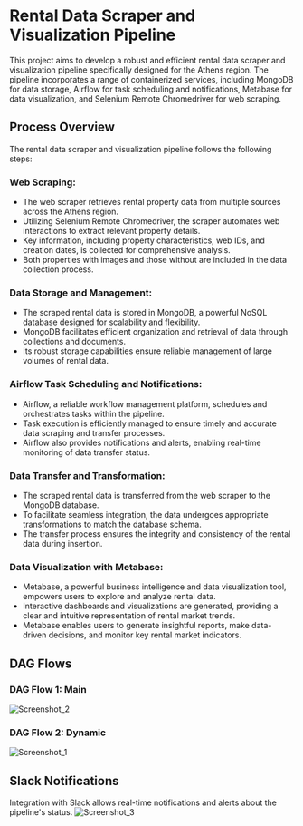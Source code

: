 # Rental Data Scraper and Visualization Pipeline

This project aims to develop a robust and efficient rental data scraper and visualization pipeline specifically designed for the Athens region. The pipeline incorporates a range of containerized services, including MongoDB for data storage, Airflow for task scheduling and notifications, Metabase for data visualization, and Selenium Remote Chromedriver for web scraping.

## Process Overview

The rental data scraper and visualization pipeline follows the following steps:

### Web Scraping:

- The web scraper retrieves rental property data from multiple sources across the Athens region.
- Utilizing Selenium Remote Chromedriver, the scraper automates web interactions to extract relevant property details.
- Key information, including property characteristics, web IDs, and creation dates, is collected for comprehensive analysis.
- Both properties with images and those without are included in the data collection process.

### Data Storage and Management:

- The scraped rental data is stored in MongoDB, a powerful NoSQL database designed for scalability and flexibility.
- MongoDB facilitates efficient organization and retrieval of data through collections and documents.
- Its robust storage capabilities ensure reliable management of large volumes of rental data.

### Airflow Task Scheduling and Notifications:

- Airflow, a reliable workflow management platform, schedules and orchestrates tasks within the pipeline.
- Task execution is efficiently managed to ensure timely and accurate data scraping and transfer processes.
- Airflow also provides notifications and alerts, enabling real-time monitoring of data transfer status.

### Data Transfer and Transformation:

- The scraped rental data is transferred from the web scraper to the MongoDB database.
- To facilitate seamless integration, the data undergoes appropriate transformations to match the database schema.
- The transfer process ensures the integrity and consistency of the rental data during insertion.

### Data Visualization with Metabase:

- Metabase, a powerful business intelligence and data visualization tool, empowers users to explore and analyze rental data.
- Interactive dashboards and visualizations are generated, providing a clear and intuitive representation of rental market trends.
- Metabase enables users to generate insightful reports, make data-driven decisions, and monitor key rental market indicators.

## DAG Flows

### DAG Flow 1: Main
![Screenshot_2](https://github.com/ClementineM12/Scraper_of_rentals_/assets/106354411/c84f89ab-2fb2-4d5b-a051-7aee4449c12f)

### DAG Flow 2: Dynamic
![Screenshot_1](https://github.com/ClementineM12/Scraper_of_rentals_/assets/106354411/fdd54450-48a5-40ee-86a5-518ca6e90c85)

## Slack Notifications

Integration with Slack allows real-time notifications and alerts about the pipeline's status. 
![Screenshot_3](https://github.com/ClementineM12/Scraper_of_rentals_/assets/106354411/44794d68-7e25-480b-8765-9a2c5da40060)
